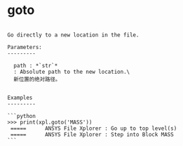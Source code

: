 # goto

````{method} ansXpl.goto(path)

Go directly to a new location in the file.

Parameters:
---------

  path : *`str`*
  : Absolute path to the new location.\
  新位置的绝对路径。


Examples
---------

```python
>>> print(xpl.goto('MASS'))
 =====      ANSYS File Xplorer : Go up to top level(s)
 =====      ANSYS File Xplorer : Step into Block MASS
```



````